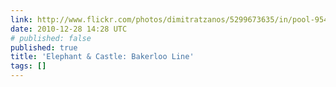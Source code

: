 ```yaml
---
link: http://www.flickr.com/photos/dimitratzanos/5299673635/in/pool-95477519@N00
date: 2010-12-28 14:28 UTC
# published: false
published: true
title: 'Elephant & Castle: Bakerloo Line'
tags: []
---
```



